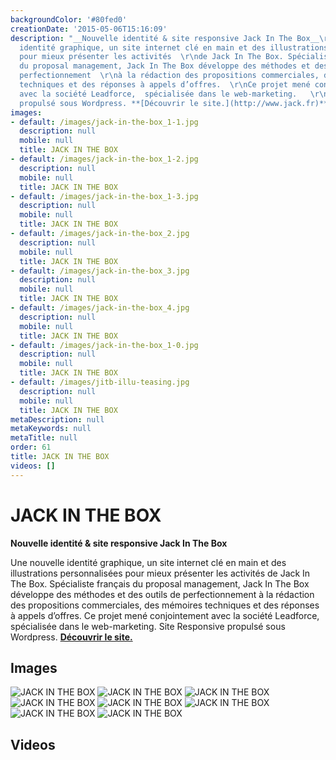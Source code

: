 ```yaml
---
backgroundColor: '#80fed0'
creationDate: '2015-05-06T15:16:09'
description: "__Nouvelle identité & site responsive Jack In The Box__\r\n\r\nUne nouvelle
  identité graphique, un site internet clé en main et des illustrations personnalisées
  pour mieux présenter les activités  \r\nde Jack In The Box. Spécialiste français
  du proposal management, Jack In The Box développe des méthodes et des outils de
  perfectionnement  \r\nà la rédaction des propositions commerciales, des mémoires
  techniques et des réponses à appels d’offres.  \r\nCe projet mené conjointement
  avec la société Leadforce,  spécialisée dans le web-marketing.   \r\nSite Responsive
  propulsé sous Wordpress. **[Découvrir le site.](http://www.jack.fr)**"
images:
- default: /images/jack-in-the-box_1-1.jpg
  description: null
  mobile: null
  title: JACK IN THE BOX
- default: /images/jack-in-the-box_1-2.jpg
  description: null
  mobile: null
  title: JACK IN THE BOX
- default: /images/jack-in-the-box_1-3.jpg
  description: null
  mobile: null
  title: JACK IN THE BOX
- default: /images/jack-in-the-box_2.jpg
  description: null
  mobile: null
  title: JACK IN THE BOX
- default: /images/jack-in-the-box_3.jpg
  description: null
  mobile: null
  title: JACK IN THE BOX
- default: /images/jack-in-the-box_4.jpg
  description: null
  mobile: null
  title: JACK IN THE BOX
- default: /images/jack-in-the-box_1-0.jpg
  description: null
  mobile: null
  title: JACK IN THE BOX
- default: /images/jitb-illu-teasing.jpg
  description: null
  mobile: null
  title: JACK IN THE BOX
metaDescription: null
metaKeywords: null
metaTitle: null
order: 61
title: JACK IN THE BOX
videos: []
---
```


# JACK IN THE BOX

__Nouvelle identité & site responsive Jack In The Box__

Une nouvelle identité graphique, un site internet clé en main et des illustrations personnalisées pour mieux présenter les activités
de Jack In The Box. Spécialiste français du proposal management, Jack In The Box développe des méthodes et des outils de perfectionnement
à la rédaction des propositions commerciales, des mémoires techniques et des réponses à appels d’offres.
Ce projet mené conjointement avec la société Leadforce,  spécialisée dans le web-marketing.
Site Responsive propulsé sous Wordpress. **[Découvrir le site.](http://www.jack.fr)**

## Images

![JACK IN THE BOX](/images/jack-in-the-box_1-1.jpg)
![JACK IN THE BOX](/images/jack-in-the-box_1-2.jpg)
![JACK IN THE BOX](/images/jack-in-the-box_1-3.jpg)
![JACK IN THE BOX](/images/jack-in-the-box_2.jpg)
![JACK IN THE BOX](/images/jack-in-the-box_3.jpg)
![JACK IN THE BOX](/images/jack-in-the-box_4.jpg)
![JACK IN THE BOX](/images/jack-in-the-box_1-0.jpg)
![JACK IN THE BOX](/images/jitb-illu-teasing.jpg)

## Videos
